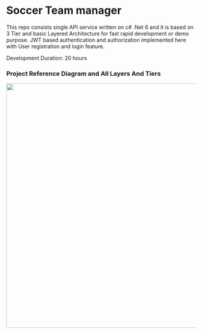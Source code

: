 # Soccer Team manager
This repo consists single API service written on c# .Net 6 and it is based on 3 Tier and basic Layered Architecture for fast rapid development or demo purpose.
JWT based authentication and authorization implemented here with User registration and login feature.

Development Duration: 20 hours

### Project Reference Diagram and All Layers And Tiers
<img src="https://user-images.githubusercontent.com/62177256/163129297-7958fdd9-3e7c-44a1-bf04-0715dc6d6a4d.png" width="650">

